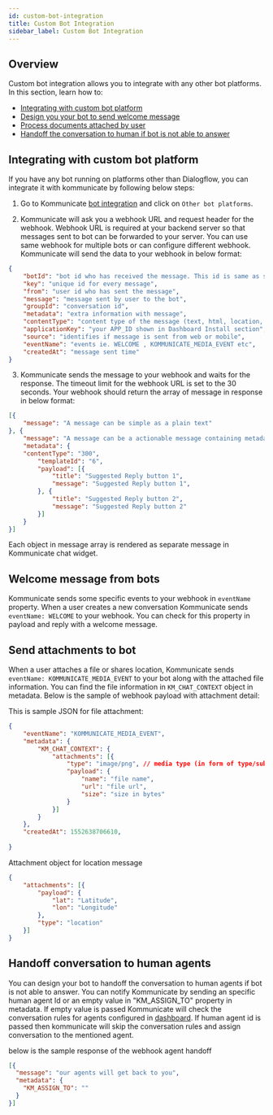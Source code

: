 ```yaml
---
id: custom-bot-integration
title: Custom Bot Integration
sidebar_label: Custom Bot Integration
---
```


## Overview
Custom bot integration allows you to integrate with any other bot platforms. 
In this section, learn how to:

* [Integrating with custom bot platform](custom-bot-integration#integrating-with-custom-bot-platform)
* [Design you your bot to send welcome message](custom-bot-integration#welcome-message-from-bots)  
* [Process documents attached by user](custom-bot-integration#send-attachments-to-bot)
* [Handoff the conversation to human if bot is not able to answer](custom-bot-integration#handoff-conversation-to-human-agents)

## Integrating with custom bot platform

If you have any bot running on platforms other than Dialogflow, you can integrate it with kommunicate by following below steps:
1. Go to Kommunicate [bot integration](https://dashboard.kommunicate.io/bot) and click on `Other bot platforms`.

2. Kommunicate will ask you a webhook URL and request header for the webhook. Webhook URL is required at your backend server so that messages sent to bot can be forwarded to your server. You can use same webhook for multiple bots or can configure different webhook. 
Kommunicate will send the data to your webhook in below format:

```json
{
	"botId": "bot id who has received the message. This id is same as shown in dashboard.",
	"key": "unique id for every message",
	"from": "user id who has sent the message",
	"message": "message sent by user to the bot",
	"groupId": "conversation id",
	"metadata": "extra information with message",
	"contentType": "content type of the message (text, html, location, etc)",
	"applicationKey": "your APP_ID shown in Dashboard Install section",
    "source": "identifies if message is sent from web or mobile",
    "eventName": "events ie. WELCOME , KOMMUNICATE_MEDIA_EVENT etc",
	"createdAt": "message sent time"
}
```
3.  Kommunicate sends the message to your webhook and waits for the response. The timeout limit for the webhook URL is set to the 30 seconds. Your webhook should return the array of message in response in below format:

```json
[{
	"message": "A message can be simple as a plain text" 
}, {
	"message": "A message can be a actionable message containing metadata",
	"metadata": {
    "contentType": "300",
        "templateId": "6",
        "payload": [{
            "title": "Suggested Reply button 1",
            "message": "Suggested Reply button 1",
        }, {
            "title": "Suggested Reply button 2",
            "message": "Suggested Reply button 2" 
        }]
	}
}]
```
Each object in message array is rendered as separate message in Kommunicate chat widget.

## Welcome message from bots

Kommunicate sends some specific events to your webhook in `eventName` property. When a user creates a new conversation Kommunicate sends `eventName: WELCOME` to your webhook. You can check for this property in payload and reply with a welcome message. 

## Send attachments to bot

When a user attaches a file or shares location, Kommunicate sends `eventName: KOMMUNICATE_MEDIA_EVENT` to your bot along with the attached file information. You can find the file information in `KM_CHAT_CONTEXT` object in metadata.
Below is the sample of webhook payload with attachment detail:

This is sample JSON for file attachment:
```json
{
    "eventName": "KOMMUNICATE_MEDIA_EVENT",
	"metadata": {
		"KM_CHAT_CONTEXT": {
			"attachments": [{
				"type": "image/png", // media type (in form of type/subtype) . Use the regex 'type/*' to get the generic type
				"payload": {
					"name": "file name",
					"url": "file url",
					"size": "size in bytes"
				}
			}]
		}
	},
	"createdAt": 1552638706610,
	
}
```

Attachment object for location message

```json
{
	"attachments": [{
		"payload": {
			"lat": "Latitude",
			"lon": "Longitude"
		},
		"type": "location"
	}]
}
```

## Handoff conversation to human agents

You can design your bot to handoff the conversation to human agents if bot is not able to answer. You can notify Kommunicate by sending an specific human agent Id or an empty value in "KM_ASSIGN_TO" property in metadata. If empty value is passed Kommunicate will check the conversation rules for agents configured in [dashboard](https://dashboard.kommunicate.io/settings/conversation-rules "conversation rules in dashboard"). 
If human agent id is passed then kommunicate will skip the conversation rules and assign conversation to the mentioned agent.

below is the sample response of the webhook agent handoff
```json
[{
  "message": "our agents will get back to you",
  "metadata": {
    "KM_ASSIGN_TO": "" 
  }
}]
```
